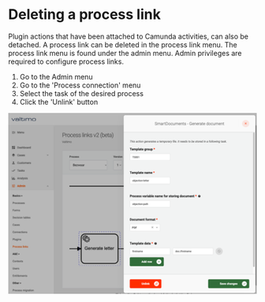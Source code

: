 # Deleting a process link

Plugin actions that have been attached to Camunda activities, can also be detached. A process link can be deleted in the
process link menu. The process link menu is found under the admin menu. Admin privileges are required to configure
process links.

1. Go to the Admin menu
2. Go to the 'Process connection' menu
3. Select the task of the desired process
4. Click the 'Unlink' button

![Deleting a process link](img/delete-process-link.png)
